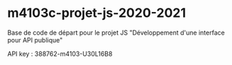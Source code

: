 # m4103c-projet-js-2020-2021
Base de code de départ pour le projet JS "Développement d'une interface pour API publique"


API key : 388762-m4103-U30L16B8
